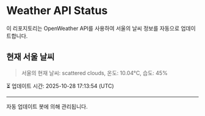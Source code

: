 
# Weather API Status

이 리포지토리는 OpenWeather API를 사용하여 서울의 날씨 정보를 자동으로 업데이트합니다.

## 현재 서울 날씨
> 서울의 현재 날씨: scattered clouds, 온도: 10.04°C, 습도: 45%

⏳ 업데이트 시간: 2025-10-28 17:13:54 (UTC)

---
자동 업데이트 봇에 의해 관리됩니다.
